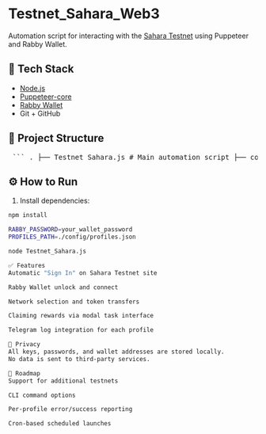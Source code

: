 # Testnet_Sahara_Web3

Automation script for interacting with the [Sahara Testnet](https://legends.saharalabs.ai/) using Puppeteer and Rabby Wallet.

## 🧩 Tech Stack

- [Node.js](https://nodejs.org/)
- [Puppeteer-core](https://pptr.dev/)
- [Rabby Wallet](https://rabby.io/)
- Git + GitHub

## 📂 Project Structure

<pre> ``` . ├── Testnet_Sahara.js # Main automation script ├── core/ │ ├── helpers/ │ │ └── walletHelper.js # Rabby connection and confirmation │ └── telegramLogger.js # Sends logs to Telegram ├── config/ │ └── profiles.json # Profiles list with WebSocket, addresses, proxy auth ``` </pre>

## ⚙️ How to Run

1. Install dependencies:

```bash
npm install

RABBY_PASSWORD=your_wallet_password
PROFILES_PATH=./config/profiles.json

node Testnet_Sahara.js

✅ Features
Automatic "Sign In" on Sahara Testnet site

Rabby Wallet unlock and connect

Network selection and token transfers

Claiming rewards via modal task interface

Telegram log integration for each profile

🔐 Privacy
All keys, passwords, and wallet addresses are stored locally.
No data is sent to third-party services.

🚀 Roadmap
Support for additional testnets

CLI command options

Per-profile error/success reporting

Cron-based scheduled launches
